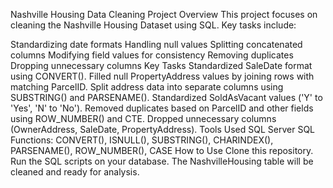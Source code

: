 Nashville Housing Data Cleaning
Project Overview
This project focuses on cleaning the Nashville Housing Dataset using SQL. Key tasks include:

Standardizing date formats
Handling null values
Splitting concatenated columns
Modifying field values for consistency
Removing duplicates
Dropping unnecessary columns
Key Tasks
Standardized SaleDate format using CONVERT().
Filled null PropertyAddress values by joining rows with matching ParcelID.
Split address data into separate columns using SUBSTRING() and PARSENAME().
Standardized SoldAsVacant values ('Y' to 'Yes', 'N' to 'No').
Removed duplicates based on ParcelID and other fields using ROW_NUMBER() and CTE.
Dropped unnecessary columns (OwnerAddress, SaleDate, PropertyAddress).
Tools Used
SQL Server
SQL Functions: CONVERT(), ISNULL(), SUBSTRING(), CHARINDEX(), PARSENAME(), ROW_NUMBER(), CASE
How to Use
Clone this repository.
Run the SQL scripts on your database.
The NashvilleHousing table will be cleaned and ready for analysis.
